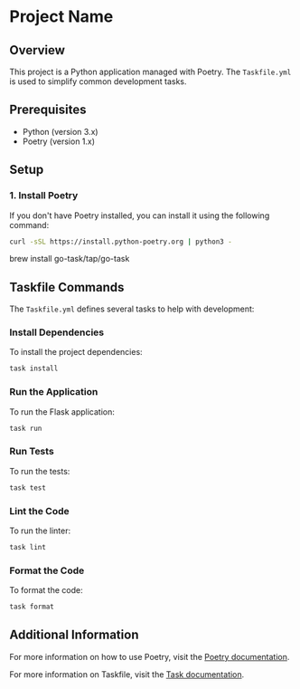 # Project Name

## Overview
This project is a Python application managed with Poetry. The `Taskfile.yml` is used to simplify common development tasks.

## Prerequisites
- Python (version 3.x)
- Poetry (version 1.x)

## Setup

### 1. Install Poetry
If you don't have Poetry installed, you can install it using the following command:
```sh
curl -sSL https://install.python-poetry.org | python3 -
```

brew install go-task/tap/go-task

## Taskfile Commands
The `Taskfile.yml` defines several tasks to help with development:

### Install Dependencies
To install the project dependencies:
```sh
task install
```

### Run the Application
To run the Flask application:
```sh
task run
```

### Run Tests
To run the tests:
```sh
task test
```

### Lint the Code
To run the linter:
```sh
task lint
```

### Format the Code
To format the code:
```sh
task format
```

## Additional Information
For more information on how to use Poetry, visit the [Poetry documentation](https://python-poetry.org/docs/).

For more information on Taskfile, visit the [Task documentation](https://taskfile.dev/).
